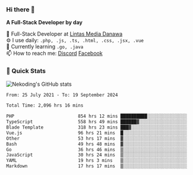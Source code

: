 ### Hi there 👋

**A Full-Stack Developer by day**

🔭 Full-Stack Developer at [Lintas Media Danawa](https://www.lintasmediadanawa.com/)  
⚙️ I use daily: `.php, .js, .ts, .html, .css, .jsx, .vue`  
🌱 Currently learning `.go, .java`  
📫 How to reach me: [Discord](https://discordapp.com/users/984448732999327766)  [Facebook](https://fb.me/tyvandi)  

### 🚀 Quick Stats  

![Nekoding's GitHub stats](https://github-readme-stats.vercel.app/api?username=nekoding&show_icons=true)

<!--START_SECTION:waka-->

```txt
From: 25 July 2021 - To: 19 September 2024

Total Time: 2,096 hrs 16 mins

PHP                        854 hrs 12 mins ██████████░░░░░░░░░░░░░░░   39.74 %
TypeScript                 558 hrs 49 mins ██████▓░░░░░░░░░░░░░░░░░░   26.00 %
Blade Template             318 hrs 23 mins ███▓░░░░░░░░░░░░░░░░░░░░░   14.81 %
Vue.js                     96 hrs 21 mins  █░░░░░░░░░░░░░░░░░░░░░░░░   04.48 %
Other                      53 hrs 17 mins  ▓░░░░░░░░░░░░░░░░░░░░░░░░   02.48 %
Bash                       49 hrs 48 mins  ▓░░░░░░░░░░░░░░░░░░░░░░░░   02.32 %
Go                         36 hrs 46 mins  ▒░░░░░░░░░░░░░░░░░░░░░░░░   01.71 %
JavaScript                 30 hrs 24 mins  ▒░░░░░░░░░░░░░░░░░░░░░░░░   01.41 %
YAML                       19 hrs 3 mins   ▒░░░░░░░░░░░░░░░░░░░░░░░░   00.89 %
Markdown                   17 hrs 17 mins  ▒░░░░░░░░░░░░░░░░░░░░░░░░   00.80 %
```

<!--END_SECTION:waka-->

<!--
**nekoding/nekoding** is a ✨ _special_ ✨ repository because its `README.md` (this file) appears on your GitHub profile.

Here are some ideas to get you started:

- 🔭 I’m currently working on ...
- 🌱 I’m currently learning ...
- 👯 I’m looking to collaborate on ...
- 🤔 I’m looking for help with ...
- 💬 Ask me about ...
- 📫 How to reach me: ...
- 😄 Pronouns: ...
- ⚡ Fun fact: ...
-->

